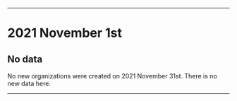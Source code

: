 
***

# 2021 November 1st

## No data

No new organizations were created on 2021 November 31st. There is no new data here.

***
